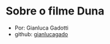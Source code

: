 # Sobre o filme **Duna**

 - Por: Gianluca Gadotti     
- github: [gianlucagado](https://github.com/gianlucagado)   